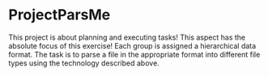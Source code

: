 # ProjectParsMe
This project is about planning and executing tasks! This aspect has the absolute focus of this exercise! Each group is assigned  a hierarchical data format. The task is to parse a file in the appropriate format into different file types using the technology  described above.
